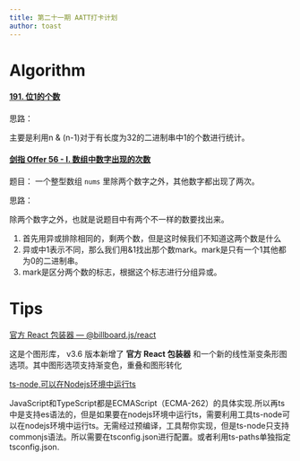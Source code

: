 ```yaml
---
title: 第二十一期 AATT打卡计划
author: toast
---
```


# Algorithm

#### [191. 位1的个数](https://leetcode.cn/problems/number-of-1-bits/)

思路：

主要是利用n & (n-1)对于有长度为32的二进制串中1的个数进行统计。

#### [剑指 Offer 56 - I. 数组中数字出现的次数](https://leetcode.cn/problems/shu-zu-zhong-shu-zi-chu-xian-de-ci-shu-lcof/)

题目： 一个整型数组 `nums` 里除两个数字之外，其他数字都出现了两次。

思路：

除两个数字之外，也就是说题目中有两个不一样的数要找出来。

1. 首先用异或排除相同的，剩两个数，但是这时候我们不知道这两个数是什么
2. 异或中1表示不同，那么我们用&1找出那个数mark。mark是只有一个1其他都为0的二进制串。
3. mark是区分两个数的标志，根据这个标志进行分组异或。

# Tips

[官方 React 包装器 — @billboard.js/react](https://netil.medium.com/billboard-js-3-6-release-official-react-wrapper-new-enhancements-2dbf1ffc4d1c)

这是个图形库， v3.6 版本新增了 **官方 React 包装器** 和一个新的线性渐变条形图选项。其中图形选项支持渐变色，重叠和图形转化

[ts-node,可以在Nodejs环境中运行ts](https://github.com/TypeStrong/ts-node)

JavaScript和TypeScript都是ECMAScript（ECMA-262）的具体实现.所以再ts中是支持es语法的，但是如果要在nodejs环境中运行ts，需要利用工具ts-node可以在nodejs环境中运行ts。无需经过预编译，工具帮你实现，但是ts-node只支持commonjs语法。所以需要在tsconfig.json进行配置。或者利用ts-paths单独指定tsconfig.json.

